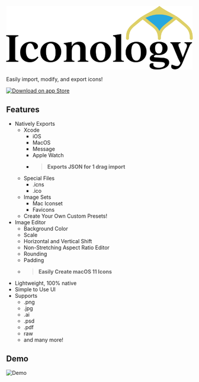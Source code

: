 ![Iconology](./Iconology/SupportFiles/Assets.xcassets/Logo-Long.imageset/logo-long-black.svg)

Easily import, modify, and export icons!

[![Download on app Store](https://developer.apple.com/app-store/marketing/guidelines/images/badge-download-on-the-app-store.svg)](https://apps.apple.com/us/app/iconology/id1463452867)

## Features

- Natively Exports
  - Xcode
    - iOS
    - MacOS
    - Message
    - Apple Watch
    - > **Exports JSON for 1 drag import**
  - Special Files
    - .icns
    - .ico
  - Image Sets
    - Mac Iconset
    - Favicons
  - Create Your Own Custom Presets!
- Image Editor
  - Background Color
  - Scale
  - Horizontal and Vertical Shift
  - Non-Stretching Aspect Ratio Editor
  - Rounding
  - Padding
  - > **Easily Create macOS 11 Icons**
- Lightweight, 100% native
- Simple to Use UI
- Supports
  - .png
  - .jpg
  - .ai
  - .psd
  - .pdf
  - raw
  - and many more!

## Demo

![Demo](demo.gif)
